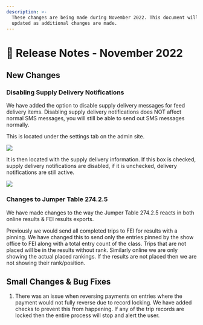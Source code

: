 ```yaml
---
description: >-
  These changes are being made during November 2022. This document will be
  updated as additional changes are made.
---
```


# 📓 Release Notes - November 2022

## New Changes

### Disabling Supply Delivery Notifications

We have added the option to disable supply delivery messages for feed delivery items. Disabling supply delivery notifications does NOT affect normal SMS messages, you will still be able to send out SMS messages normally.

This is located under the settings tab on the admin site.

![](http://docs.showgroundsonline.com/wp-content/uploads/2022/11/img\_637b7e2038742.png)

It is then located with the supply delivery information. If this box is checked, supply delivery notifications are disabled, if it is unchecked, delivery notifications are still active.

![](http://docs.showgroundsonline.com/wp-content/uploads/2022/11/img\_637b7e3cb13d9.png)

### Changes to Jumper Table 274.2.5

We have made changes to the way the Jumper Table 274.2.5 reacts in both online results & FEI results exports.

Previously we would send all completed trips to FEI for results with a pinning. We have changed this to send only the entries pinned by the show office to FEI along with a total entry count of the class. Trips that are not placed will be in the results without rank. Similarly online we are only showing the actual placed rankings. If the results are not placed then we are not showing their rank/position.

## Small Changes & Bug Fixes

1. There was an issue when reversing payments on entries where the payment would not fully reverse due to record locking. We have added checks to prevent this from happening. If any of the trip records are locked then the entire process will stop and alert the user.
